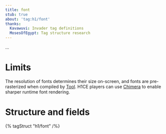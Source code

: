 ```yaml
---
title: font
stub: true
about: 'tag:h1/font'
thanks:
  Kavawuvi: Invader tag definitions
  MosesOfEgypt: Tag structure research
---
```

...

# Limits
The resolution of fonts determines their size on-screen, and fonts are pre-rasterized when compiled by [Tool](~). H1CE players can use [Chimera](~) to enable sharper runtime font rendering.

# Structure and fields

{% tagStruct "h1/font" /%}
